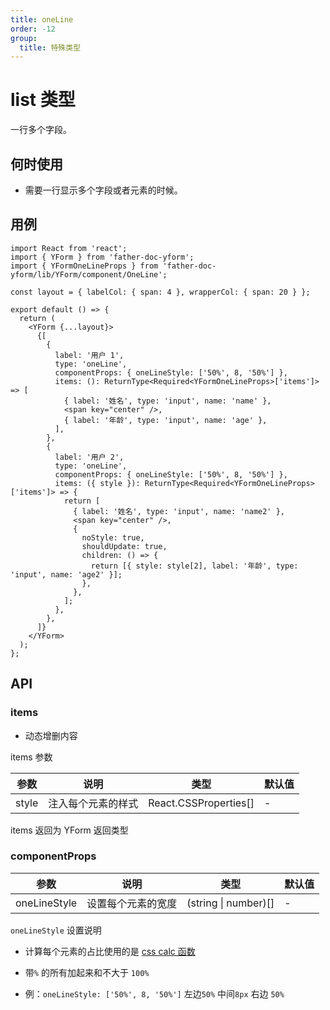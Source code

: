 ```yaml
---
title: oneLine
order: -12
group:
  title: 特殊类型
---
```


# list 类型

一行多个字段。

## 何时使用

- 需要一行显示多个字段或者元素的时候。

## 用例

```tsx
import React from 'react';
import { YForm } from 'father-doc-yform';
import { YFormOneLineProps } from 'father-doc-yform/lib/YForm/component/OneLine';

const layout = { labelCol: { span: 4 }, wrapperCol: { span: 20 } };

export default () => {
  return (
    <YForm {...layout}>
      {[
        {
          label: '用户 1',
          type: 'oneLine',
          componentProps: { oneLineStyle: ['50%', 8, '50%'] },
          items: (): ReturnType<Required<YFormOneLineProps>['items']> => [
            { label: '姓名', type: 'input', name: 'name' },
            <span key="center" />,
            { label: '年龄', type: 'input', name: 'age' },
          ],
        },
        {
          label: '用户 2',
          type: 'oneLine',
          componentProps: { oneLineStyle: ['50%', 8, '50%'] },
          items: ({ style }): ReturnType<Required<YFormOneLineProps>['items']> => {
            return [
              { label: '姓名', type: 'input', name: 'name2' },
              <span key="center" />,
              {
                noStyle: true,
                shouldUpdate: true,
                children: () => {
                  return [{ style: style[2], label: '年龄', type: 'input', name: 'age2' }];
                },
              },
            ];
          },
        },
      ]}
    </YForm>
  );
};
```

## API

### items

- 动态增删内容

items 参数

| 参数  | 说明               | 类型                  | 默认值 |
| ----- | ------------------ | --------------------- | ------ |
| style | 注入每个元素的样式 | React.CSSProperties[] | -      |

items 返回为 YForm 返回类型

### componentProps

| 参数         | 说明               | 类型                 | 默认值 |
| ------------ | ------------------ | -------------------- | ------ |
| oneLineStyle | 设置每个元素的宽度 | (string \| number)[] | -      |

`oneLineStyle` 设置说明

- 计算每个元素的占比使用的是 [css calc 函数](<https://www.html.cn/book/css/values/functional/calc().htm>)
- 带`%` 的所有加起来和不大于 `100%`

- 例：`oneLineStyle: ['50%', 8, '50%']` 左边`50%` 中间`8px` 右边 `50%`
